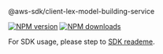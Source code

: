 @aws-sdk/client-lex-model-building-service

[![NPM version](https://img.shields.io/npm/v/@aws-sdk/client-lex-model-building-service/preview.svg)](https://www.npmjs.com/package/@aws-sdk/client-lex-model-building-service)
[![NPM downloads](https://img.shields.io/npm/dm/@aws-sdk/client-lex-model-building-service.svg)](https://www.npmjs.com/package/@aws-sdk/client-lex-model-building-service)

For SDK usage, please step to [SDK reademe](https://github.com/aws/aws-sdk-js-v3).
